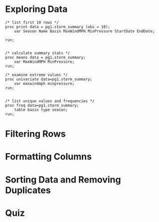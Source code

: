 # Exploring Data
```
/* list first 10 rows */
proc print data = pg1.storm_summary (obs = 10);
	var Season Name Basin MaxWindMPH MinPressure StartDate EndDate;

run;


/* calculate summary stats */
proc means data = pg1.storm_summary;
	var MaxWindMPH MinPressure;
run;

/* examine extreme values */
proc univariate data=pg1.storm_summary;
	var maxwindmph minpressure;
run;


/* list unique values and frequencies */
proc freq data=pg1.storm_summary;
	table basin type season;
run;
```
# Filtering Rows

# Formatting Columns

# Sorting Data and Removing Duplicates

# Quiz
